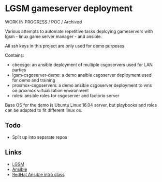# LGSM gameserver deployment

WORK IN PROGRESS / POC / Archived

Various attempts to automate repetitive tasks deploying gameservers with lgsm - linux game server manager - and ansible.

All ssh keys in this project are only used for demo purposes

Contains:

- cbecsgo: an ansible deployment of multiple csgoservers used for LAN parties
- lgsm-csgoserver-demo: a demo ansible csgoserver deployment used for demo and training
- proxmox-csgoservers: a demo ansible csgoserver deployment to vms on proxmox virtualization environment
- roles: ansible roles for csgoserver and factorio server

Base OS for the demo is Ubuntu Linux 16.04 server, but playbooks and roles can be adapted to fit different linux os.

## Todo

- Split up into separate repos

## Links

- [LGSM](https://linuxgsm.com/)
- [Ansible](https://www.ansible.com/)
- [RedHat Ansible intro class](https://www.redhat.com/en/services/training/do007-ansible-essentials-simplicity-automation-technical-overview)
